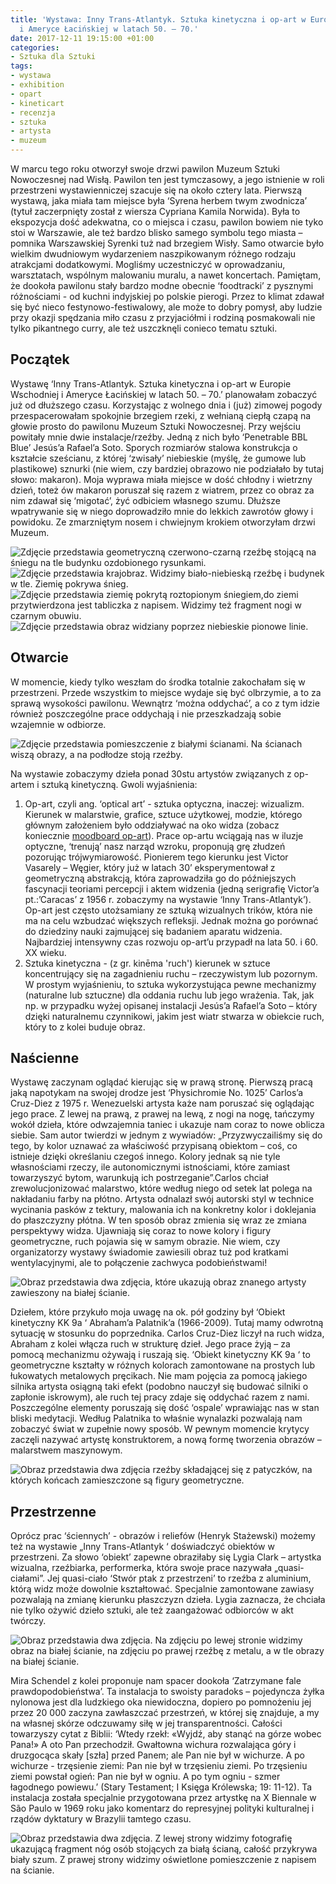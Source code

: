 ```yaml
---
title: 'Wystawa: Inny Trans-Atlantyk. Sztuka kinetyczna i op-art w Europie Wschodniej
  i Ameryce Łacińskiej w latach 50. – 70.'
date: 2017-12-11 19:15:00 +01:00
categories:
- Sztuka dla Sztuki
tags:
- wystawa
- exhibition
- opart
- kineticart
- recenzja
- sztuka
- artysta
- muzeum
---
```


<olela-narrative>
W marcu tego roku otworzył swoje drzwi pawilon Muzeum Sztuki Nowoczesnej nad Wisłą. Pawilon ten jest tymczasowy, a jego istnienie w roli przestrzeni wystawienniczej szacuje się na około cztery lata. Pierwszą wystawą, jaka miała tam miejsce była ‘Syrena herbem twym zwodnicza’ (tytuł zaczerpnięty został z wiersza Cypriana Kamila Norwida). Była to ekspozycja dość adekwatna, co o miejsca i czasu, pawilon bowiem nie tyko stoi w Warszawie, ale też bardzo blisko samego symbolu tego miasta – pomnika Warszawskiej Syrenki tuż nad brzegiem Wisły. Samo otwarcie było wielkim dwudniowym wydarzeniem naszpikowanym różnego rodzaju atrakcjami dodatkowymi. Mogliśmy uczestniczyć w oprowadzaniu, warsztatach, wspólnym malowaniu muralu, a nawet koncertach. Pamiętam, że dookoła pawilonu stały bardzo modne obecnie ‘foodtracki’ z pysznymi różnościami - od kuchni indyjskiej po polskie pierogi. Przez to klimat zdawał się być nieco festynowo-festiwalowy, ale może to dobry pomysł, aby ludzie przy okazji spędzania miło czasu z przyjaciółmi i rodziną posmakowali nie tylko pikantnego curry, ale też uszczknęli conieco tematu sztuki. 
</olela-narrative>

## Początek

Wystawę ‘Inny Trans-Atlantyk. Sztuka kinetyczna i op-art w Europie Wschodniej i Ameryce Łacińskiej w latach 50. – 70.’ planowałam zobaczyć już od dłuższego czasu. Korzystając z wolnego dnia i (już) zimowej pogody przespacerowałam spokojnie brzegiem rzeki, z wełnianą ciepłą czapą na głowie prosto do pawilonu Muzeum Sztuki Nowoczesnej. Przy wejściu powitały mnie dwie instalacje/rzeźby. Jedną z nich było ‘Penetrable BBL Blue’ Jesús’a Rafael’a Soto. Sporych rozmiarów stalowa konstrukcja o kształcie sześcianu, z której ‘zwisały’ niebieskie (myślę, że gumowe lub plastikowe) sznurki (nie wiem, czy bardziej obrazowo nie podziałało by tutaj słowo: makaron). Moja wyprawa miała miejsce w dość chłodny i wietrzny dzień, toteż ów makaron poruszał się razem z wiatrem, przez co obraz za nim zdawał się ‘migotać’, żyć odbiciem własnego szumu. Dłuższe wpatrywanie się w niego doprowadziło mnie do lekkich zawrotów głowy i powidoku. Ze zmarzniętym nosem i chwiejnym krokiem otworzyłam drzwi Muzeum.

![Zdjęcie przedstawia geometryczną czerwono-czarną rzeźbę stojącą na śniegu na tle budynku ozdobionego rysunkami.](https://assets1.ello.co/uploads/asset/attachment/6690686/ello-optimized-14031b74.jpg)
![Zdjęcie przedstawia krajobraz. Widzimy biało-niebieską rzeźbę i budynek w tle. Ziemię pokrywa śnieg.](https://assets2.ello.co/uploads/asset/attachment/6690680/ello-optimized-96bc6563.jpg)
![Zdjęcie przedstawia ziemię pokrytą roztopionym śniegiem,do ziemi przytwierdzona jest tabliczka z napisem. Widzimy też fragment nogi w czarnym obuwiu.](https://assets0.ello.co/uploads/asset/attachment/6690691/ello-optimized-618944d8.jpg)
![Zdjęcie przedstawia obraz widziany poprzez niebieskie pionowe linie.](https://assets0.ello.co/uploads/asset/attachment/6690702/ello-optimized-baf931ef.jpg)

## Otwarcie

W momencie, kiedy tylko weszłam do środka totalnie zakochałam się w przestrzeni. Przede wszystkim to miejsce wydaje się być olbrzymie, a to za sprawą wysokości pawilonu. Wewnątrz ‘można oddychać’, a co z tym idzie również poszczególne prace oddychają i nie przeszkadzają sobie wzajemnie w odbiorze.

![Zdjęcie przedstawia pomieszczenie z białymi ścianami. Na ścianach wiszą obrazy, a na podłodze stoją rzeźby.](https://assets0.ello.co/uploads/asset/attachment/6690610/ello-optimized-9f4adbba.jpg)

Na wystawie zobaczymy dzieła ponad 30stu artystów związanych z op-artem i sztuką kinetyczną. Gwoli wyjaśnienia:
1. Op-art, czyli ang. ‘optical art’ - sztuka optyczna, inaczej: wizualizm. Kierunek w malarstwie, grafice, sztuce użytkowej, modzie, którego głównym założeniem było oddziaływać na oko widza (zobacz koniecznie [moodboard op-art](http://sztukauniwersalna.pl/2017-12-07-op-art-moodboard)). Prace op-artu wciągają nas w iluzje optyczne, ‘trenują’ nasz narząd wzroku, proponują grę złudzeń pozorując trójwymiarowość. Pionierem tego kierunku jest Victor Vasarely – Węgier, który już w latach 30’ eksperymentował z geometryczną abstrakcją, która zaprowadziła go do późniejszych fascynacji teoriami percepcji i aktem widzenia (jedną serigrafię Victor’a pt.:’Caracas’ z 1956 r. zobaczymy na wystawie ‘Inny Trans-Atlantyk’). Op-art jest często utożsamiany ze sztuką wizualnych trików, która nie ma na celu wzbudzać większych refleksji. Jednak można go porównać do dziedziny nauki zajmującej się badaniem aparatu widzenia. Najbardziej intensywny czas rozwoju op-art’u przypadł na lata 50. i 60. XX wieku.
2. Sztuka kinetyczna - (z gr. kinēma 'ruch') kierunek w sztuce koncentrujący się na zagadnieniu ruchu – rzeczywistym lub pozornym. W prostym wyjaśnieniu, to sztuka wykorzystująca pewne mechanizmy (naturalne lub sztuczne) dla oddania ruchu lub jego wrażenia. Tak, jak np. w przypadku wyżej opisanej instalacji Jesús’a Rafael’a Soto – który dzięki naturalnemu czynnikowi, jakim jest wiatr stwarza w obiekcie ruch, który to z kolei buduje obraz.

## Naścienne

Wystawę zaczynam oglądać kierując się w prawą stronę. Pierwszą pracą jaką napotykam na swojej drodze jest ‘Physichromie No. 1025’ Carlos’a Cruz-Diez z 1975 r. Wenezuelski artysta każe nam poruszać się oglądając jego prace. Z lewej na prawą, z prawej na lewą, z nogi na nogę, tańczymy wokół dzieła, które odwzajemnia taniec i ukazuje nam coraz to nowe oblicza siebie. Sam autor twierdzi w jednym z wywiadów: „Przyzwyczailiśmy się do tego, by kolor uznawać za właściwość przypisaną obiektom – coś, co istnieje dzięki określaniu czegoś innego. Kolory jednak są nie tyle własnościami rzeczy, ile autonomicznymi istnościami, które zamiast towarzyszyć bytom, warunkują ich postrzeganie”.Carlos chciał zrewolucjonizować malarstwo, które według niego od setek lat polega na nakładaniu farby na płótno. Artysta odnalazł swój autorski styl w technice wycinania pasków z tektury, malowania ich na konkretny kolor i doklejania do płaszczyzny płótna. W ten sposób obraz zmienia się wraz ze zmiana perspektywy widza. Ujawniają się coraz to nowe kolory i figury geometryczne, ruch pojawia się w samym obrazie. Nie wiem, czy organizatorzy wystawy świadomie zawiesili obraz tuż pod kratkami wentylacyjnymi, ale to połączenie zachwyca podobieństwami!

![Obraz przedstawia dwa zdjęcia, które ukazują obraz znanego artysty zawieszony na białej ścianie.](https://assets2.ello.co/uploads/asset/attachment/6690631/ello-optimized-456cc20b.jpg)

Dziełem, które przykuło moja uwagę na ok. pół godziny był ‘Obiekt kinetyczny KK 9a ‘ Abraham’a Palatnik’a (1966-2009). Tutaj mamy odwrotną sytuację w stosunku do poprzednika. Carlos Cruz-Diez liczył na ruch widza, Abraham z kolei włącza ruch w strukturę dzieł. Jego prace żyją – za pomocą mechanizmu ożywają i ruszają się. ‘Obiekt kinetyczny KK 9a ‘ to geometryczne kształty w różnych kolorach zamontowane na prostych lub łukowatych metalowych pręcikach. Nie mam pojęcia za pomocą jakiego silnika artysta osiągną taki efekt (podobno nauczył się budować silniki o zapłonie iskrowym), ale ruch tej pracy zdaje się oddychać razem z nami. Poszczególne elementy poruszają się dość ‘ospale’ wprawiając nas w stan bliski medytacji. Według Palatnika to właśnie wynalazki pozwalają nam zobaczyć świat w zupełnie nowy sposób. W pewnym momencie krytycy zaczęli nazywać artystę konstruktorem, a nową formę tworzenia obrazów – malarstwem maszynowym.

![Obraz przedstawia dwa zdjęcia rzeźby składającej się z patyczków, na których końcach zamieszczone są figury geometryczne.](https://assets1.ello.co/uploads/asset/attachment/6690623/ello-optimized-36c24433.jpg)

## Przestrzenne

Oprócz prac ‘ściennych’ - obrazów i reliefów (Henryk Stażewski) możemy też na wystawie „Inny Trans-Atlantyk ‘ doświadczyć obiektów w przestrzeni. Za słowo ‘obiekt’ zapewne obraziłaby się Lygia Clark – artystka wizualna, rzeźbiarka, performerka, która swoje prace nazywała „quasi-ciałami”. Jej quasi-ciało ‘Stwór ptak z przestrzeni’ to rzeźba z aluminium, którą widz może dowolnie kształtować. Specjalnie zamontowane zawiasy pozwalają na zmianę kierunku płaszczyzn dzieła. Lygia zaznacza, że chciała nie tylko ożywić dzieło sztuki, ale też zaangażować odbiorców w akt twórczy.

![Obraz przedstawia dwa zdjęcia. Na zdjęciu po lewej stronie widzimy obraz na białej ścianie, na zdjęciu po prawej rzeźbę z metalu, a w tle obrazy na białej ścianie.](https://assets1.ello.co/uploads/asset/attachment/6690627/ello-optimized-1ac23d9d.jpg)

Mira Schendel z kolei proponuje nam spacer dookoła ‘Zatrzymane fale prawdopodobieństwa’. Ta instalacja to swoisty paradoks – pojedyncza żyłka nylonowa jest dla ludzkiego oka niewidoczna, dopiero po pomnożeniu jej przez 20 000 zaczyna zawłaszczać przestrzeń, w której się znajduje, a my na własnej skórze odczuwamy siłę w jej transparentności. Całości towarzyszy cytat z Biblii: ‘Wtedy rzekł: «Wyjdź, aby stanąć na górze wobec Pana!» A oto Pan przechodził. Gwałtowna wichura rozwalająca góry i druzgocąca skały [szła] przed Panem; ale Pan nie był w wichurze. A po wichurze - trzęsienie ziemi: Pan nie był w trzęsieniu ziemi. Po trzęsieniu ziemi powstał ogień: Pan nie był w ogniu. A po tym ogniu - szmer łagodnego powiewu.’ (Stary Testament; I Księga Królewska; 19: 11-12). Ta instalacja została specjalnie przygotowana przez artystkę na X Biennale w São Paulo w 1969 roku jako komentarz do represyjnej polityki kulturalnej i rządów dyktatury w Brazylii tamtego czasu.

![Obraz przedstawia dwa zdjęcia. Z lewej strony widzimy fotografię ukazującą fragment nóg osób stojących za białą ścianą, całość przykrywa biały szum. Z prawej strony widzimy oświetlone pomieszczenie z napisem na ścianie.](https://assets0.ello.co/uploads/asset/attachment/6690645/ello-optimized-b6bcdaf1.jpg)